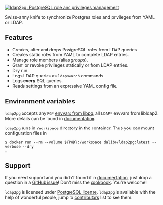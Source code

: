 [![ldap2pg: PostgreSQL role and privileges management](https://github.com/dalibo/ldap2pg/raw/master/docs/img/logo-phrase.png)](https://github.com/dalibo/ldap2pg)

Swiss-army knife to synchronize Postgres roles and privileges from YAML
or LDAP.

## Features

-   Creates, alter and drops PostgreSQL roles from LDAP queries.
-   Creates static roles from YAML to complete LDAP entries.
-   Manage role members (alias *groups*).
-   Grant or revoke privileges statically or from LDAP entries.
-   Dry run.
-   Logs LDAP queries as `ldapsearch` commands.
-   Logs **every** SQL queries.
-   Reads settings from an expressive YAML config file.


## Environment variables

`ldap2pg` accepts any `PG*`
[envvars from libpq](https://www.postgresql.org/docs/current/libpq-envars.html),
all `LDAP*` envvars from libldap2. More details can be found in
[documentation](https://ldap2pg.readthedocs.io/en/latest/).

`ldap2pg` runs in `/workspace` directory in the container. Thus you can mount
configuration files in.

``` console
$ docker run --rm --volume ${PWD}:/workspace dalibo/ldap2pg:latest --verbose --dry
…
```


## Support

If you need support and you didn\'t found it in
[documentation](https://ldap2pg.readthedocs.io/en/latest/), just drop a question
in a [GitHub issue](https://github.com/dalibo/ldap2pg/issues/new)! Don\'t miss
the [cookbook](https://ldap2pg.readthedocs.io/en/latest/cookbook/). You\'re
welcome!

`ldap2pg` is licensed under
[PostgreSQL license](https://opensource.org/licenses/postgresql). `ldap2pg` is
available with the help of wonderful people, jump to
[contributors](https://github.com/dalibo/ldap2pg/blob/master/CONTRIBUTING.md#contributors)
list to see them.
